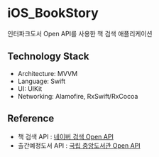 # iOS_BookStory
인터파크도서 Open API를 사용한 책 검색 애플리케이션

## Technology Stack
* Architecture: MVVM
* Language: Swift
* UI: UIKit
* Networking: Alamofire, RxSwift/RxCocoa

## Reference
* 책 검색 API : [네이버 검색 Open API](https://developers.naver.com/docs/search/book/)
* 출간예정도서 API : [국립 중앙도서관 Open API](https://nl.go.kr/NL/contents/N31101030500.do)
